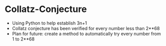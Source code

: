# Collatz-Conjecture
- Using Python to help establish 3n+1
- Collatz conjecture has been verified for every number less than 2**68
 - Plan for future: create a method to automatically try every number from 1 to 2**68 

